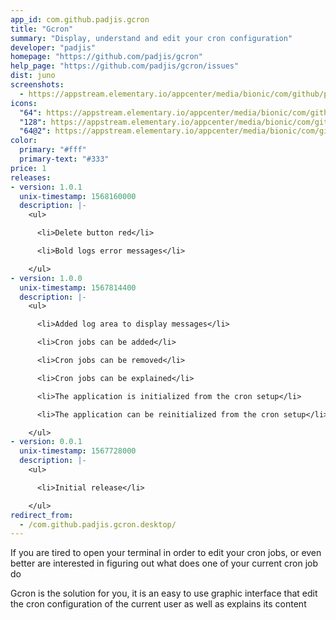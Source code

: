 ```yaml
---
app_id: com.github.padjis.gcron
title: "Gcron"
summary: "Display, understand and edit your cron configuration"
developer: "padjis"
homepage: "https://github.com/padjis/gcron"
help_page: "https://github.com/padjis/gcron/issues"
dist: juno
screenshots:
  - https://appstream.elementary.io/appcenter/media/bionic/com/github/padjis.gcron/2976D7514F24961777CA06C84DBAE402/screenshots/image-1_orig.png
icons:
  "64": https://appstream.elementary.io/appcenter/media/bionic/com/github/padjis.gcron/2976D7514F24961777CA06C84DBAE402/icons/64x64/com.github.padjis.gcron_com.github.padjis.gcron.png
  "128": https://appstream.elementary.io/appcenter/media/bionic/com/github/padjis.gcron/2976D7514F24961777CA06C84DBAE402/icons/128x128/com.github.padjis.gcron_com.github.padjis.gcron.png
  "64@2": https://appstream.elementary.io/appcenter/media/bionic/com/github/padjis.gcron/2976D7514F24961777CA06C84DBAE402/icons/64x64@2/com.github.padjis.gcron_com.github.padjis.gcron.png
color:
  primary: "#fff"
  primary-text: "#333"
price: 1
releases:
- version: 1.0.1
  unix-timestamp: 1568160000
  description: |-
    <ul>

      <li>Delete button red</li>

      <li>Bold logs error messages</li>

    </ul>
- version: 1.0.0
  unix-timestamp: 1567814400
  description: |-
    <ul>

      <li>Added log area to display messages</li>

      <li>Cron jobs can be added</li>

      <li>Cron jobs can be removed</li>

      <li>Cron jobs can be explained</li>

      <li>The application is initialized from the cron setup</li>

      <li>The application can be reinitialized from the cron setup</li>

    </ul>
- version: 0.0.1
  unix-timestamp: 1567728000
  description: |-
    <ul>

      <li>Initial release</li>

    </ul>
redirect_from:
  - /com.github.padjis.gcron.desktop/
---
```


<p>If you are tired to open your terminal in order to edit your cron jobs, or even better are interested in figuring out what does one of your current cron job do</p>
<p>Gcron is the solution for you, it is an easy to use graphic interface that edit the cron configuration of the current user as well as explains its content</p>